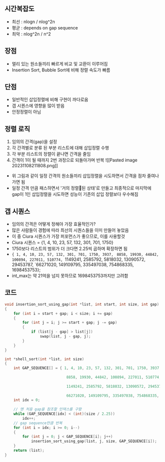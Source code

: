 ## 시간복잡도
- 최선 : nlogn / nlog^2n
- 평균 : depends on gap sequence
- 최악 : nlog^2n / n^2
## 장점
- 멀리 있는 원소들끼리 빠르게 비교 및 교환이 이루어짐
- Insertion Sort, Bubble Sort에 비해 정렬 속도가 빠름
## 단점
- 일반적인 삽입정렬에 비해 구현이 까다로움
- 갭 시퀀스에 영향을 많이 받음
- 안정정렬이 아님

## 정렬 로직
1. 임의의 간격(gap)을 설정
2. 각 간격별로 분류 된 부분 리스트에 대해 삽입정렬 수행
3. 각 부분 리스트의 정렬이 끝나면 간격을 줄임
4. 간격이 1이 될 때까지 2번 과정으로 되돌아가며 반복
![[Pasted image 20231108211808.png]]
- 위 그림과 같이 일정 간격의 원소들끼리 삽입정렬을 시도하면서 간격을 점차 줄여나가면 됨
- 일정 간격 만큼 패스하면서 '거의 정렬된 상태'로 만들고 최종적으로 마지막에 gap이 1인 삽입정렬을 시도하면 성능이 기존의 삽입 정렬보다 우수해짐
## 갭 시퀀스
- 임의의 간격은 어떻게 정해야 가장 효율적인가?
- 많은 사람들이 경험에 따라 최선의 시퀀스들을 이미 만들어 놓았음
- 이 중 Ciura 시퀀스가 가장 퍼포먼스가 좋으므로, 이를 사용할것
- Ciura 시퀀스 = {1, 4, 10, 23, 57, 132, 301, 701, 1750}
- 1750보다 리스트의 범위가 더 크다면 2.25씩 곱하며 확장하면 됨
- ``{ 1, 4, 10, 23, 57, 132, 301, 701, 1750, 3937, ``
	`8858, 19930, 44842, 100894, 227011, 510774,
	`1149241, 2585792, 5818032, 13090572, 29453787, 
	`66271020, 149109795, 335497038, 754868335, 1698453753};
- int_max는 약 21억을 넘지 못하므로 1698453753까지만 고려함
## 코드
~~~C
void insertion_sort_using_gap(int *list, int start, int size, int gap)
{
	for (int i = start + gap; i < size; i += gap)
	{
		for (int j = i; j >= start + gap; j -= gap)
		{
			if (list[j - gap] > list[j])
				swap(list, j - gap, j);
		}
	}
}

int *shell_sort(int *list, int size)
{
	int GAP_SEQUENCE[] = { 1, 4, 10, 23, 57, 132, 301, 701, 1750, 3937,
	
							8858, 19930, 44842, 100894, 227011, 510774,
							
							1149241, 2585792, 5818032, 13090572, 29453787,
							
							66271020, 149109795, 335497038, 754868335, 1698453753};
	int idx = 0;
	
	// 맨 처음 gap을 참조할 인덱스를 구함
	while (GAP_SEQUENCE[idx] < (int)(size / 2.25))
		idx++;
	// gap sequence만큼 반복
	for (int i = idx; i >= 0; i--)
	{
		for (int j = 0; j < GAP_SEQUENCE[i]; j++)
			insertion_sort_using_gap(list, j, size, GAP_SEQUENCE[i]);
	}
	return (list);
}
~~~
